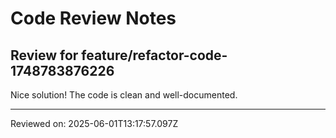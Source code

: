 # Code Review Notes

## Review for feature/refactor-code-1748783876226

Nice solution! The code is clean and well-documented.

---
Reviewed on: 2025-06-01T13:17:57.097Z